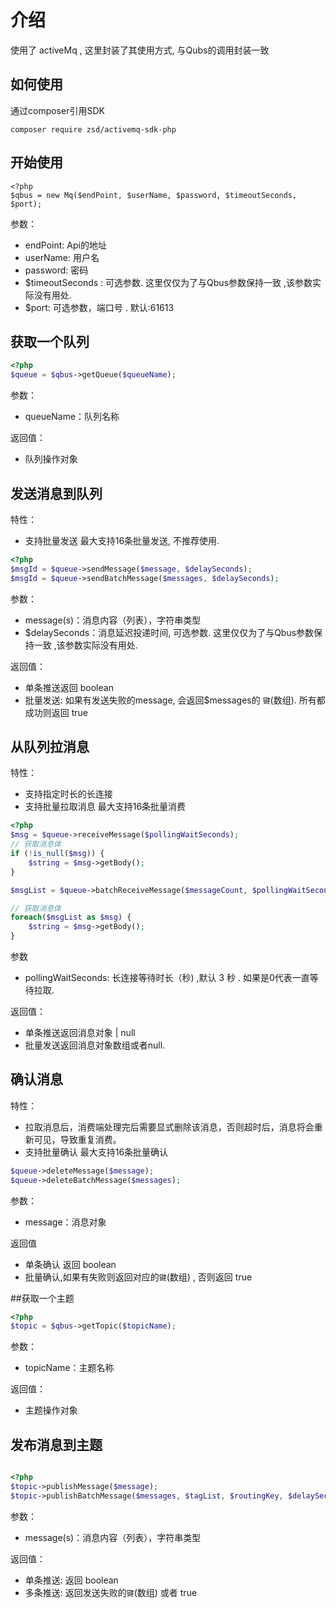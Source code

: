 # 介绍
使用了 activeMq , 这里封装了其使用方式, 与Qubs的调用封装一致

## 如何使用

通过composer引用SDK

```
composer require zsd/activemq-sdk-php
```



## 开始使用

```
<?php
$qbus = new Mq($endPoint, $userName, $password, $timeoutSeconds, $port);
```
参数：

* endPoint: Api的地址
* userName: 用户名
* password: 密码
* $timeoutSeconds : 可选参数. 这里仅仅为了与Qbus参数保持一致 ,该参数实际没有用处.
* $port: 可选参数，端口号 . 默认:61613



## 获取一个队列
```php
<?php
$queue = $qbus->getQueue($queueName);
```

参数：
* queueName：队列名称

返回值：
* 队列操作对象


## 发送消息到队列

特性：
* 支持批量发送 最大支持16条批量发送, 不推荐使用. 

```php
<?php
$msgId = $queue->sendMessage($message, $delaySeconds);
$msgId = $queue->sendBatchMessage($messages, $delaySeconds);
```

参数：
* message(s)：消息内容（列表），字符串类型
* $delaySeconds：消息延迟投递时间, 可选参数. 这里仅仅为了与Qbus参数保持一致 ,该参数实际没有用处.

返回值：
* 单条推送返回 boolean
* 批量发送: 如果有发送失败的message, 会返回$messages的 `键`(数组). 所有都成功则返回 true


## 从队列拉消息

特性：
* 支持指定时长的长连接
* 支持批量拉取消息 最大支持16条批量消费

```php
<?php
$msg = $queue->receiveMessage($pollingWaitSeconds);
// 获取消息体
if (!is_null($msg)) {
    $string = $msg->getBody();
}

$msgList = $queue->batchReceiveMessage($messageCount, $pollingWaitSeconds);

// 获取消息体
foreach($msgList as $msg) {
    $string = $msg->getBody();
}

```

参数
* pollingWaitSeconds: 长连接等待时长（秒) ,默认 3 秒 . 如果是0代表一直等待拉取.

返回值：
* 单条推送返回消息对象 | null
* 批量发送返回消息对象数组或者null.


## 确认消息

特性：
* 拉取消息后，消费端处理完后需要显式删除该消息，否则超时后，消息将会重新可见，导致重复消费。
* 支持批量确认 最大支持16条批量确认


```php
$queue->deleteMessage($message);
$queue->deleteBatchMessage($messages);
```
参数：
* message：消息对象

返回值
* 单条确认 返回 boolean
* 批量确认,如果有失败则返回对应的`键`(数组) , 否则返回 true


##获取一个主题
```php 
<?php
$topic = $qbus->getTopic($topicName);
```
参数：
* topicName：主题名称


返回值：
* 主题操作对象

## 发布消息到主题

```php

<?php
$topic->publishMessage($message);
$topic->publishBatchMessage($messages, $tagList, $routingKey, $delaySeconds);

```
参数：
* message(s)：消息内容（列表），字符串类型


返回值：
* 单条推送: 返回 boolean
* 多条推送: 返回发送失败的`键`(数组) 或者 true